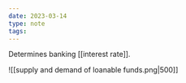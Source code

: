 ```yaml
---
date: 2023-03-14
type: note
tags: 
---
```


Determines banking [[interest rate]].

![[supply and demand of loanable funds.png|500]]
